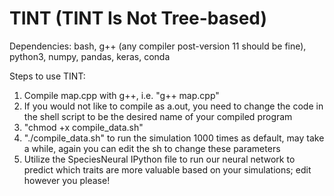 # TINT (TINT Is Not Tree-based)
 
 Dependencies: bash, g++ (any compiler post-version 11 should be fine), python3, numpy, pandas, keras, conda

Steps to use TINT:
1. Compile map.cpp with g++, i.e. "g++ map.cpp"
2. If you would not like to compile as a.out, you need to change the code in the shell script to be the desired name of your compiled program
3. "chmod +x compile_data.sh"
4. "./compile_data.sh" to run the simulation 1000 times as default, may take a while, again you can edit the sh to change these parameters
5. Utilize the SpeciesNeural IPython file to run our neural network to predict which traits are more valuable based on your simulations; edit however you please!
